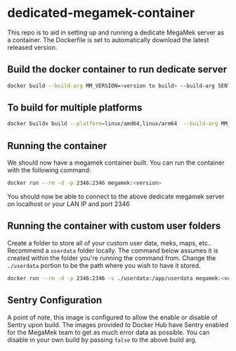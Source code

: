 # dedicated-megamek-container

This repo is to aid in setting up and running a dedicate MegaMek server as a container. The Dockerfile is set to automatically download the latest released version.

## Build the docker container to run dedicate server

```bash
docker build --build-arg MM_VERSION=<version to build> --build-arg SENTRY_ENABLED=<true or false> --tag megamek:<version> .
```

## To build for multiple platforms

```bash
docker buildx build --platform=linux/amd64,linux/arm64  --build-arg MM_VERSION=<version to build> --build-arg SENTRY_ENABLED=<true or false> -t tapenvyus/megamek:<version> .
```

## Running the container

We should now have a megamek container built. You can run the container with the following command:

```bash
docker run --rm -d -p 2346:2346 megamek:<version>
```

You should now be able to connect to the above dedicate megamek server on localhost or your LAN IP and port 2346

## Running the container with custom user folders

Create a folder to store all of your custom user data, meks, maps, etc.. Recommend a `userdata` folder
locally. The command below assumes it is created within the folder you're running the command from.
Change the `./userdata` portion to be the path where you wish to have it stored.

```bash
docker run --rm -d -p 2346:2346 -v ./userdata:/app/userdata megamek:<version>
```

## Sentry Configuration

A point of note, this image is configured to allow the enable or disable of Sentry upon build. The images provided to Docker Hub have Sentry enabled for the MegaMek team to get as much error data as possible. You can disable in your own build by passing `false` to the above build arg.

